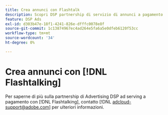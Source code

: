 ```yaml
---
title: Crea annunci con Flashtalk
description: Scopri DSP partnership di servizio di annunci a pagamento con Flashtalk.
feature: DSP Ads
exl-id: d303b47e-18f1-4241-826e-dfffc0078e8f
source-git-commit: 1c13874967ec4ad264e5fa6a5e0dfeb6120f53cc
workflow-type: tm+mt
source-wordcount: '34'
ht-degree: 0%

---
```


# Crea annunci con [!DNL Flashtalking]

Per saperne di più sulla partnership di Advertising DSP ad serving a pagamento con [!DNL Flashtalking], contatto [!DNL adcloud-support@adobe.com] per ulteriori informazioni.
